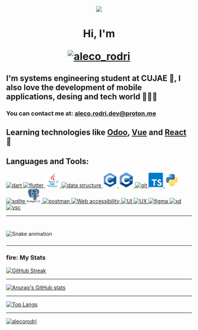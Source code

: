  <div id="header" align="center">

  <img src="https://media.giphy.com/media/M9gbBd9nbDrOTu1Mqx/giphy.gif" width="100"/>
  
</div>

<h1 align="center">
 Hi, I'm
 <p align=""> <a href="https://twitter.com/aleco_rodri" target="blank"><img src="https://img.shields.io/twitter/follow/aleco_rodri?logo=twitter&style=for-the-badge" alt="aleco_rodri" /></a> </p>

</h1>

## I'm systems engineering student at CUJAE 💚, I also love the development of mobile applications, desing and tech world 👨🏻‍💻

### You can contact me at:  aleco.rodri.dev@proton.me

## Learning technologies like [Odoo](https://www.odoo.com/es_ES), [Vue](https://vuejs.org) and [React](https://react.dev/) 🌱

<h2 align="left">Languages and Tools:</h2>

<p>
<a href="https://dart.dev" target="_blank" rel="noreferrer"> <img src="https://www.vectorlogo.zone/logos/dartlang/dartlang-icon.svg" alt="dart" width="40" height="40"/> </a>
<a href="https://flutter.dev" target="_blank" rel="noreferrer"> <img src="https://www.vectorlogo.zone/logos/flutterio/flutterio-icon.svg" alt="flutter" width="40" height="40"/> </a>
<a href="https://www.java.com" target="_blank" rel="noreferrer"> <img src="https://raw.githubusercontent.com/devicons/devicon/master/icons/java/java-original.svg" alt="java" width="40" height="40"/> </a>
<a href="https://docs.oracle.com/javase/tutorial/collections/intro/index.html" target="_blank" rel="noreferrer"> <img src="https://camo.githubusercontent.com/0e3aff4af54e514f06cfddb7ca48f8cb6565bb3d16453d73ff3fc20f502aa30d/68747470733a2f2f6c68332e676f6f676c6575736572636f6e74656e742e636f6d2f61345872632d386f514c7530356d4f724e507576415f6f326e5a4549456e4f6f54483477423931536c775f6843767549755f516769343430624b396d43386d6c2d4b413d77333030" alt="data structure" width="40" height="40"/> </a>
<a href="https://www.cprogramming.com/" target="_blank" rel="noreferrer"> <img src="https://raw.githubusercontent.com/devicons/devicon/master/icons/c/c-original.svg" alt="c" width="40" height="40"/> </a> <a href="https://www.w3schools.com/cpp/" target="_blank" rel="noreferrer"> <img src="https://raw.githubusercontent.com/devicons/devicon/master/icons/cplusplus/cplusplus-original.svg" alt="cplusplus" width="40" height="40"/> </a><a href="https://git-scm.com/" target="_blank" rel="noreferrer"> <img src="https://www.vectorlogo.zone/logos/git-scm/git-scm-icon.svg" alt="git" width="40" height="40"/> </a>
<a href="https://codigofacilito.com/certificates/57813" target="_blank" rel="noreferrer"> <img src="https://raw.githubusercontent.com/devicons/devicon/master/icons/typescript/typescript-original.svg" alt="typescript" width="40" height="40"/> </a> <a href="https://www.python.org" target="_blank" rel="noreferrer"> <img src="https://raw.githubusercontent.com/devicons/devicon/master/icons/python/python-original.svg" alt="python" width="40" height="40"/></a> <a href="https://www.sqlite.org/" target="_blank" rel="noreferrer"> <img src="https://www.vectorlogo.zone/logos/sqlite/sqlite-icon.svg" alt="sqlite" width="40" height="40"/> </a>
 <a href="https://www.postgresql.org" target="_blank" rel="noreferrer"> <img src="https://raw.githubusercontent.com/devicons/devicon/master/icons/postgresql/postgresql-original-wordmark.svg" alt="postgresql" width="40" height="40"/> </a>
 <a href="https://postman.com" target="_blank" rel="noreferrer"> <img src="https://www.vectorlogo.zone/logos/getpostman/getpostman-icon.svg" alt="postman" width="40" height="40"/> </a>
<a href="https://codigofacilito.com/certificates/43212.pdf" target="_blank" rel="noreferrer"> <img src="https://upload.wikimedia.org/wikipedia/commons/0/0f/Accessibility.svg" alt="Web accessibility" width="40" height="40"/> </a>
<a href="https://codigofacilito.com/certificates/57273" target="_blank" rel="noreferrer"> <img src="https://2821714.s21i.faiusr.com/4/2/ABUIABAEGAAgnvul6AUo1NKXogcwgAQ4gAQ.png" alt="UI" width="40" height="40"/> </a>
<a href="https://codigofacilito.com/certificates/57086" target="_blank" rel="noreferrer"> <img src="https://th.bing.com/th/id/R.78add83ccd0d77a4df25ed74abaa5dba?rik=F5%2fYtbACrcq34w&pid=ImgRaw&r=0" alt="UX" width="40" height="40"/> </a>
<a href="https://www.figma.com/" target="_blank" rel="noreferrer"> <img src="https://www.vectorlogo.zone/logos/figma/figma-icon.svg" alt="figma" width="40" height="40"/> </a>
<a href="https://www.adobe.com/products/xd.html" target="_blank" rel="noreferrer"> <img src="https://cdn.worldvectorlogo.com/logos/adobe-xd.svg" alt="xd" width="40" height="40"/> </a>
<a href="https://code.visualstudio.com/" target="_blank" rel="noreferrer"> <img src="https://miro.medium.com/v2/resize:fit:600/1*u9Rw2zT1kQl0I0Oa-9vc_g.png" alt="vsc" width="40" height="40"/> </a> 
 
 
</p>

---

###

<br clear="both">

<img src="https://github.com/alecorodri/alecorodri/blob/output/snake.svg" alt="Snake animation" />

###

---

### fire: My Stats

[![GitHub Streak](https://github-readme-streak-stats.herokuapp.com/?user=alecorodri&theme=tokyonight)](https://git.io/streak-stats)

---
[![Anurag's GitHub stats](https://github-readme-stats.vercel.app/api?username=alecorodri&show_icons=true&theme=tokyonight)](https://github.com/anuraghazra/github-readme-stats)

---
[![Top Langs](https://github-readme-stats.vercel.app/api/top-langs/?username=alecorodri&layout=compact&theme=tokyonight)](https://github.com/anuraghazra/github-readme-stats)

---
<p align="left"> <a href="https://github.com/ryo-ma/github-profile-trophy"><img src="https://github-profile-trophy.vercel.app/?username=alecorodri&theme=onedark" alt="alecorodri" /></a> </p>
